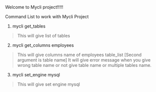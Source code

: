 Welcome to Mycli project!!!!!

Command List to work with Mycli Project

1) mycli get_tables
> This will give list of tables

2) mycli get_columns employees 
> This will give columns name of employees table_list [Second argument is table name]
> It will give error message when you give wrong table name or not give table name or multiple tables name.

3) mycli set_engine mysql
> This will give set engine mysql
